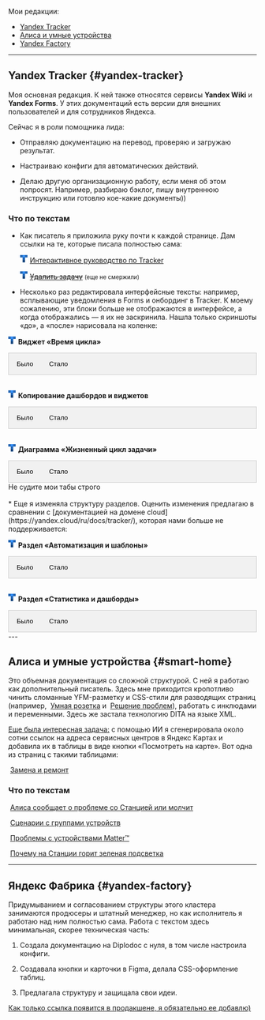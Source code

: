 Мои редакции:

- [Yandex Tracker](#yandex-tracker)
- [Алиса и умные устройства](#smart-home)
- [Yandex Factory](#yandex-factory)

---

## Yandex Tracker {#yandex-tracker}

Моя основная редакция. К ней также относятся сервисы **Yandex Wiki** и **Yandex Forms**. У этих документаций есть версии для внешних пользователей и для сотрудников Яндекса.

Сейчас я в роли помощника лида:

- Отправляю документацию на перевод, проверяю и загружаю результат.

- Настраиваю конфиги для автоматических действий.

- Делаю другую организационную работу, если меня об этом попросят. Например, разбираю бэклог, пишу внутреннюю инструкцию или готовлю кое-какие документы))

### Что по текстам

* Как писатель я приложила руку почти к каждой странице. Дам ссылки на те, которые писала полностью сама:

  ![](tracker.png) [Интерактивное руководство по Tracker](https://yandex.ru/support/tracker/ru/user/quick-guide)

  ![](tracker.png) [~~Удалить задачу~~](#) <small>(еще не смержили)</small>

* Несколько раз редактировала интерфейсные тексты: например, всплывающие уведомления в Forms и онбординг в Tracker. К моему сожалению, эти блоки больше не отображаются в интерфейсе, а когда отображались — я их не заскринила. Нашла только скриншоты «до», а «после» нарисовала на коленке:

![](tracker.png) **Виджет «Время цикла»**
<!-- Ссылки вкладки -->
<div class="tab">
  <button class="tablinks" onclick="openCity(event, 'London')">Было</button>
  <button class="tablinks" onclick="openCity(event, 'Paris')">Стало</button>
</div>
<!-- Содержимое вкладки -->
<div id="London" class="tabcontent">
  <img src="3-3.jpg">
</div>
<div id="Paris" class="tabcontent">
  <img src="3.jpg">
</div>
<br>

![](tracker.png) **Копирование дашбордов и виджетов**
<!-- Ссылки вкладки -->
<div class="tab">
  <button class="tablinks" onclick="openCity(event, 'London1')">Было</button>
  <button class="tablinks" onclick="openCity(event, 'Paris1')">Стало</button>
</div>
<!-- Содержимое вкладки -->
<div id="London1" class="tabcontent">
  <img src="2-2.jpg">
</div>
<div id="Paris1" class="tabcontent">
  <img src="2.jpg">
</div>
<br>

![](tracker.png) **Диаграмма «Жизненный цикл задачи»**
<!-- Ссылки вкладки -->
<div class="tab">
  <button class="tablinks" onclick="openCity(event, 'London2')">Было</button>
  <button class="tablinks" onclick="openCity(event, 'Paris2')">Стало</button>
</div>
<!-- Содержимое вкладки -->
<div id="London2" class="tabcontent">
  <img src="1-1.jpg">
</div>
<div id="Paris2" class="tabcontent">
  <img src="1.jpg">
</div>
Не судите мои табы строго
<br>
<br>
* Еще я изменяла структуру разделов. Оценить изменения предлагаю в сравнении с [документацией на домене cloud](https://yandex.cloud/ru/docs/tracker/), которая нами больше не поддерживается:

![](tracker.png) **Раздел «Автоматизация и шаблоны»**
<!-- Ссылки вкладки -->
<div class="tab">
  <button class="tablinks" onclick="openCity(event, 'London4')">Было</button>
  <button class="tablinks" onclick="openCity(event, 'Paris4')">Стало</button>
</div>
<!-- Содержимое вкладки -->
<div id="London4" class="tabcontent">
  <p>Здесь ссылки расположены непоследовательно:</p>
  <p>1. из-под ката «Шаблоны» выпали еще две страницы с такой же тематикой;</p>
  <p>2. между страницами про шаблоны затесалась страница про переменные.</p>
  <p>Сходу непонятно, что здесь относится к автоматизациям, что к шаблонам и какая между ними связь.</p>
  <img src="templates-cloud.gif">
</div>
<div id="Paris4" class="tabcontent">
  <p>Теперь у каждой сущности есть свой понятный раздел.</p>
  <p>Страница <a href="https://yandex.ru/support/tracker/ru/manager/work-process">Шаблоны рабочих процессов</a> переехала в другой раздел: все-таки эти шаблоны относятся к базовым настройкам Tracker, и информацию про них ряд-ли станут искать в разделе про шаблоны для типовых комментариев.</p>
  <img src="templates-docs.gif">
</div>
<br>

![](tracker.png) **Раздел «Статистика и дашборды»**
<!-- Ссылки вкладки -->
<div class="tab">
  <button class="tablinks" onclick="openCity(event, 'London3')">Было</button>
  <button class="tablinks" onclick="openCity(event, 'Paris3')">Стало</button>
</div>
<!-- Содержимое вкладки -->
<div id="London3" class="tabcontent">
  <p>Что здесь не так?</p>
  <p>1. В разделе «Дашборды» прячется еще одна сущность  — «Виджеты». Она нигде не заявлена, а пользователь может не знать, что между дашбордами и виджетами есть связь и информацию про них нужно искать именно под этим катом.<br>Пояснение: виджет — это дополнительный блок для дашборда.</p>
  <p>2. А вот зачем в заголовке заявлена статистика — непонятно, раздел не о ней. Про статистику всего две страницы: «Статистика по задачам», которая является виджетом, и «Статистика очереди», которая отображается в другом месте и никакого отношения к дашбордам и виджетам не имеет.</p>
  <img src="dashboard-cloud.gif">
</div>
<div id="Paris3" class="tabcontent">
  <p>Теперь раздел посвящен двум связанным сущностям: дашбордам и виджетам.</p>
  <p>Страница <a href="https://yandex.ru/support/tracker/ru/manager/statistics">Статистика очереди</a> не относится к теме и отправилась в другой раздел.</p>
  <img src="dashboard-docs.gif">
</div>
---

## Алиса и умные устройства {#smart-home}

Это объемная документация со сложной структурой. С ней я работаю как дополнительный писатель. Здесь мне приходится кропотливо чинить сломанные YFM-разметку и CSS-стили для разводящих страниц (например, <img src="https://yastatic.net/s3/doc-binary/docs/support/selfhost/alice/station/smart-home-app.svg" alt="" yfm_patched="1" height="20px"> [Умная розетка](https://alice.yandex.ru/support/ru/socket/) и <img src="https://yastatic.net/s3/doc-binary/docs/support/selfhost/alice/station/smart-home-app.svg" alt="" yfm_patched="1" height="20px"> [Решение проблем](https://alice.yandex.ru/support/ru/station/troubleshooting/)), работать с инклюдами и переменными.  Здесь же застала технологию DITA на языке XML.

<u>Еще была интересная задача:</u> с помощью ИИ я сгенерировала около сотни ссылок на адреса сервисных центров в Яндекс Картах и добавила их в таблицы в виде кнопки «Посмотреть на карте». Вот одна из страниц с такими таблицами: 

<img src="https://yastatic.net/s3/doc-binary/docs/support/selfhost/alice/station/smart-home-app.svg" alt="" yfm_patched="1" height="20px"> [Замена и ремонт](https://alice.yandex.ru/support/ru/services)

### Что по текстам 

<img src="https://yastatic.net/s3/doc-binary/docs/support/selfhost/alice/station/smart-home-app.svg" alt="" yfm_patched="1" height="20px"> [Алиса сообщает о проблеме со Станцией или молчит](https://alice.yandex.ru/support/ru/station/troubleshooting/assistant-reports#tape)

<img src="https://yastatic.net/s3/doc-binary/docs/support/selfhost/alice/station/smart-home-app.svg" alt="" yfm_patched="1" height="20px"> [Сценарии с группами устройств](https://alice.yandex.ru/support/ru/smart-home/scenarios/device-group)

<img src="https://yastatic.net/s3/doc-binary/docs/support/selfhost/alice/station/smart-home-app.svg" alt="" yfm_patched="1" height="20px"> [Проблемы с устройствами Matter™](https://alice.yandex.ru/support/ru/smart-home/third-party/troubleshooting/matter)

<img src="https://yastatic.net/s3/doc-binary/docs/support/selfhost/alice/station/smart-home-app.svg" alt="" yfm_patched="1" height="20px"> [Почему на Станции горит зеленая подсветка](https://alice.yandex.ru/support/ru/station/troubleshooting/green-light)

---

## Яндекс Фабрика {#yandex-factory}

Придумыванием и согласованием структуры этого кластера занимаются продюсеры и штатный менеджер, но как исполнитель я работаю над ним полностью сама. Работа с текстом здесь минимальная, скорее техническая часть:

1. Создала документацию на Diplodoc с нуля, в том числе настроила конфиги.

2. Создавала кнопки и карточки в Figma, делала CSS-оформление таблиц.

3. Предлагала структуру и защищала свои идеи.

<u>Как только ссылка появится в продакшене, я обязательно ее добавлю)</u>


<style>
/* Стиль вкладки */
.tab {
  overflow: hidden;
  border: 1px solid #ccc;
  background-color: #f1f1f1;
}

/* Стиль кнопок, которые используются для открытия содержимого вкладки */
.tab button {
  background-color: inherit;
  float: left;
  border: none;
  outline: none;
  cursor: pointer;
  padding: 14px 16px;
  transition: 0.3s;
}

/* Изменение цвета фона кнопок при наведении курсора */
.tab button:hover {
  background-color: #ddd;
}

/* Создание активного/текущего класса связи вкладки */
.tab button.active {
  background-color: #ccc;
}

/* Стиль содержимого вкладки */
.tabcontent {
  display: none;
  padding: 6px 12px;
  border: 1px solid #ccc;
  border-top: none;
}
</style>

<script>
function openCity(evt, cityName) {
  // Объявить все переменные
  var i, tabcontent, tablinks;

  // Получить все элементы с помощью class="tabcontent" и спрятать их
  tabcontent = document.getElementsByClassName("tabcontent");
  for (i = 0; i < tabcontent.length; i++) {
    tabcontent[i].style.display = "none";
  }

  // Получить все элементы с помощью class="tablinks" и удалить class "active"
  tablinks = document.getElementsByClassName("tablinks");
  for (i = 0; i < tablinks.length; i++) {
    tablinks[i].className = tablinks[i].className.replace(" active", "");
  }

  // Показать текущую вкладку и добавить "active" класс для кнопки, которая открыла вкладку
  document.getElementById(cityName).style.display = "block";
  evt.currentTarget.className += " active";
}
</script>
